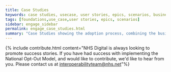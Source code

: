 ```yaml
---
title: Case Studies
keywords: case studies, usecase, user stories, epics, scenarios, business analaysis, technical architecture, context
tags: [foundations,use_case,user stories, epics, scenarios]
sidebar: engage_sidebar
permalink: engage_case_studies.html
summary: "Case Studies showing the adoption process, combining the business analysis, context and technical architecture involved in delivering a project."
---
```


{% include contribute.html content="NHS Digital is always looking to promote success stories. If you have  had success with implementing the National Opt-Out Model, and would like to contribute, we'd like to hear from you. Please contact us at interoperabilityteam@nhs.net"%}